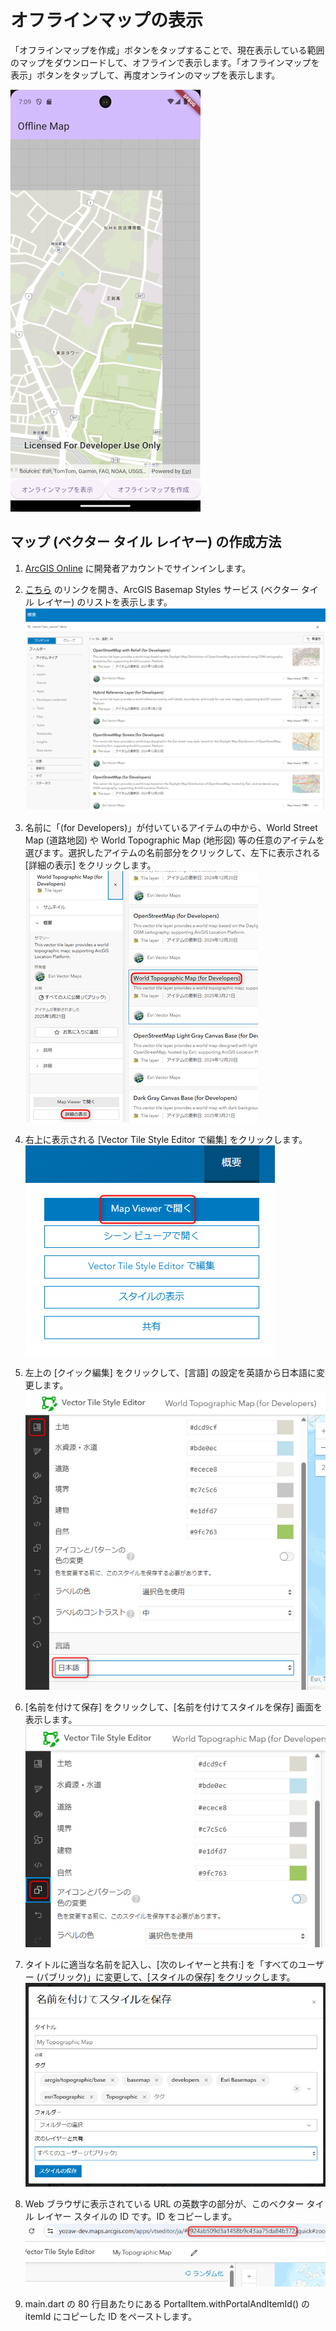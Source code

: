 # オフラインマップの表示

「オフラインマップを作成」ボタンをタップすることで、現在表示している範囲のマップをダウンロードして、オフラインで表示します。「オフラインマップを表示」ボタンをタップして、再度オンラインのマップを表示します。

![オフラインマップの表示](image.png)

## マップ (ベクター タイル レイヤー) の作成方法

1. [ArcGIS Online](https://www.arcgis.com/home/signin.html) に開発者アカウントでサインインします。

1. [こちら](https://yozaw-dev.maps.arcgis.com/home/search.html?restrict=false&sortField=relevance&sortOrder=desc&searchTerm=owner%3A%22esri_vector%22+deve#content) のリンクを開き、ArcGIS Basemap Styles サービス (ベクター タイル レイヤー) のリストを表示します。
![01](images/01.png)

1. 名前に「(for Developers)」が付いているアイテムの中から、World Street Map (道路地図) や World Topographic Map (地形図) 等の任意のアイテムを選びます。選択したアイテムの名前部分をクリックして、左下に表示される [詳細の表示] をクリックします。
![02](images/02.png)

1. 右上に表示される [Vector Tile Style Editor で編集] をクリックします。
![03](images/03.png)

1. 左上の [クイック編集] をクリックして、[言語] の設定を英語から日本語に変更します。
![04](images/04.png)

1. [名前を付けて保存] をクリックして、[名前を付けてスタイルを保存] 画面を表示します。
![05](images/05.png)

1. タイトルに適当な名前を記入し、[次のレイヤーと共有:] を「すべてのユーザー (パブリック)」に変更して、[スタイルの保存] をクリックします。
![06](images/06.png)

1. Web ブラウザに表示されている URL の英数字の部分が、このベクター タイル レイヤー スタイルの ID です。ID をコピーします。
![07](images/07.png)

1. main.dart の 80 行目あたりにある PortalItem.withPortalAndItemId() の itemId にコピーした ID をペーストします。
